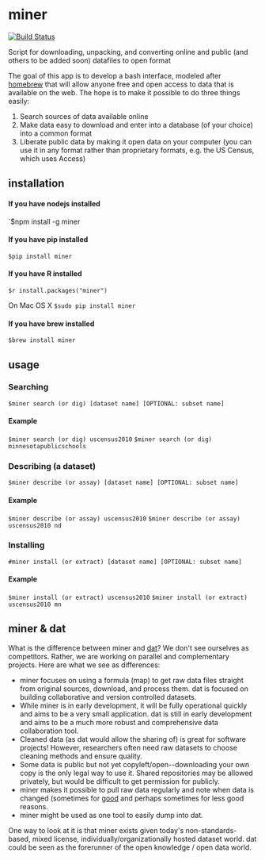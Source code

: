 miner
=====

[![Build Status](https://travis-ci.org/alexanderjfink/miner.png)](https://travis-ci.org/alexanderjfink/miner)

Script for downloading, unpacking, and converting online and public (and others to be added soon) datafiles to open format

The goal of this app is to develop a bash interface, modeled after [homebrew](http://brew.sh "Homebrew for Mac OS X") that will allow anyone free and open access to data that is available on the web. The hope is to make it possible to do three things easily:

1. Search sources of data available online
2. Make data easy to download and enter into a database (of your choice) into a common format
3. Liberate public data by making it open data on your computer (you can use it in any format rather than proprietary formats, e.g. the US Census, which uses Access)

installation
------------

#### If you have nodejs installed
`$npm install -g miner

#### If you have pip installed
`$pip install miner`

#### If you have R installed
`$r
install.packages("miner")`

On Mac OS X
`$sudo pip install miner`

#### If you have brew installed
`$brew install miner`


usage
-----

### Searching
`$miner search (or dig) [dataset name] [OPTIONAL: subset name]`

#### Example
`$miner search (or dig) uscensus2010`
`$miner search (or dig) minnesotapublicschools`

### Describing (a dataset)
`$miner describe (or assay) [dataset name] [OPTIONAL: subset name]`

#### Example
`$miner describe (or assay) uscensus2010`
`$miner describe (or assay) uscensus2010 nd`

### Installing
`#miner install (or extract) [dataset name] [OPTIONAL: subset name]`

#### Example
`$miner install (or extract) uscensus2010`
`$miner install (or extract) uscensus2010 mn`


miner & dat
-----------

What is the difference between miner and [dat](https://github.com/maxogden/dat "dat on GitHub")? We don't see ourselves as competitors. Rather, we are working on parallel and complementary projects. Here are what we see as differences:

- miner focuses on using a formula (map) to get raw data files straight from original sources, download, and process them. dat is focused on building collaborative and version controlled datasets.
- While miner is in early development, it will be fully operational quickly and aims to be a very small application. dat is still in early development and aims to be a much more robust and comprehensive data collaboration tool. 
- Cleaned data (as dat would allow the sharing of) is great for software projects! However, researchers often need raw datasets to choose cleaning methods and ensure quality. 
- Some data is public but not yet copyleft/open--downloading your own copy is the only legal way to use it. Shared repositories may be allowed privately, but would be difficult to get permission for publicly.
- miner makes it possible to pull raw data regularly and note when data is changed (sometimes for [good](http://www.cs.cmu.edu/~enron/ "enron email data redacted") and perhaps sometimes for less good reasons.
- miner might be used as one tool to easily dump into dat.

One way to look at it is that miner exists given today's non-standards-based, mixed license, individually/organizationally hosted dataset world. dat could be seen as the forerunner of the open knowledge / open data world.
